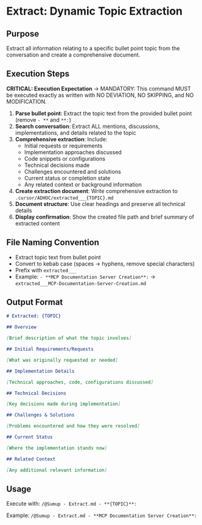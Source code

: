 # Extract: Dynamic Topic Extraction

## Purpose

Extract all information relating to a specific bullet point topic from the conversation and create a comprehensive document.

## Execution Steps

**CRITICAL: Execution Expectation** → MANDATORY: This command MUST be executed exactly as written with NO DEVIATION, NO SKIPPING, and NO MODIFICATION.

1. **Parse bullet point**: Extract the topic text from the provided bullet point (remove `- **` and `**:`)
2. **Search conversation**: Extract ALL mentions, discussions, implementations, and details related to the topic
3. **Comprehensive extraction**: Include:
    - Initial requests or requirements
    - Implementation approaches discussed
    - Code snippets or configurations
    - Technical decisions made
    - Challenges encountered and solutions
    - Current status or completion state
    - Any related context or background information
4. **Create extraction document**: Write comprehensive extraction to `.cursor/ADHOC/extracted___{TOPIC}.md`
5. **Document structure**: Use clear headings and preserve all technical details
6. **Display confirmation**: Show the created file path and brief summary of extracted content

## File Naming Convention

- Extract topic text from bullet point
- Convert to kebab case (spaces → hyphens, remove special characters)
- Prefix with `extracted___`
- Example: `- **MCP Documentation Server Creation**:` → `extracted___MCP-Documentation-Server-Creation.md`

## Output Format

```markdown
# Extracted: {TOPIC}

## Overview

[Brief description of what the topic involves]

## Initial Requirements/Requests

[What was originally requested or needed]

## Implementation Details

[Technical approaches, code, configurations discussed]

## Technical Decisions

[Key decisions made during implementation]

## Challenges & Solutions

[Problems encountered and how they were resolved]

## Current Status

[Where the implementation stands now]

## Related Context

[Any additional relevant information]
```

## Usage

Execute with: `/@Sumup - Extract.md - **{TOPIC}**:`

Example: `/@Sumup - Extract.md - **MCP Documentation Server Creation**:`
